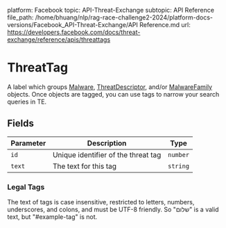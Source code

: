 platform: Facebook
topic: API-Threat-Exchange
subtopic: API Reference
file_path: /home/bhuang/nlp/rag-race-challenge2-2024/platform-docs-versions/Facebook_API-Threat-Exchange/API Reference.md
url: https://developers.facebook.com/docs/threat-exchange/reference/apis/threattags

# ThreatTag

A label which groups [Malware](https://developers.facebook.com/docs/threat-exchange/reference/apis/malware), [ThreatDescriptor](https://developers.facebook.com/docs/threat-exchange/reference/apis/threat-descriptor), and/or [MalwareFamily](https://developers.facebook.com/docs/threat-exchange/reference/apis/malware-family) objects. Once objects are tagged, you can use tags to narrow your search queries in TE.

## Fields

| Parameter | Description | Type |
| --- | --- | --- |
| `id` | Unique identifier of the threat tag | `number` |
| `text` | The text for this tag | `string` |

### Legal Tags

The text of tags is case insensitive, restricted to letters, numbers, underscores, and colons, and must be UTF-8 friendly. So "שלום" is a valid text, but "#example-tag" is not.